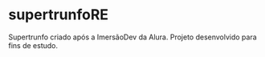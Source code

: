# supertrunfoRE
Supertrunfo criado após a ImersãoDev da Alura.
Projeto desenvolvido para fins de estudo.
